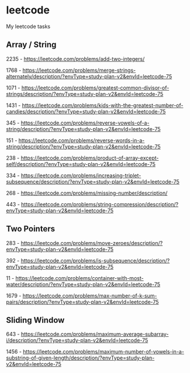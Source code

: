 # leetcode
My leetcode tasks

## Array / String
2235 - https://leetcode.com/problems/add-two-integers/

1768 - https://leetcode.com/problems/merge-strings-alternately/description/?envType=study-plan-v2&envId=leetcode-75

1071 - https://leetcode.com/problems/greatest-common-divisor-of-strings/description/?envType=study-plan-v2&envId=leetcode-75

1431 - https://leetcode.com/problems/kids-with-the-greatest-number-of-candies/description/?envType=study-plan-v2&envId=leetcode-75

345 - https://leetcode.com/problems/reverse-vowels-of-a-string/description/?envType=study-plan-v2&envId=leetcode-75

151 - https://leetcode.com/problems/reverse-words-in-a-string/description/?envType=study-plan-v2&envId=leetcode-75

238 - https://leetcode.com/problems/product-of-array-except-self/description/?envType=study-plan-v2&envId=leetcode-75

334 - https://leetcode.com/problems/increasing-triplet-subsequence/description/?envType=study-plan-v2&envId=leetcode-75

268 - https://leetcode.com/problems/missing-number/description/

443 - https://leetcode.com/problems/string-compression/description/?envType=study-plan-v2&envId=leetcode-75


## Two Pointers
283 - https://leetcode.com/problems/move-zeroes/description/?envType=study-plan-v2&envId=leetcode-75

392 - https://leetcode.com/problems/is-subsequence/description/?envType=study-plan-v2&envId=leetcode-75

11 - https://leetcode.com/problems/container-with-most-water/description/?envType=study-plan-v2&envId=leetcode-75

1679 - https://leetcode.com/problems/max-number-of-k-sum-pairs/description/?envType=study-plan-v2&envId=leetcode-75

## Sliding Window
643 - https://leetcode.com/problems/maximum-average-subarray-i/description/?envType=study-plan-v2&envId=leetcode-75

1456 - https://leetcode.com/problems/maximum-number-of-vowels-in-a-substring-of-given-length/description/?envType=study-plan-v2&envId=leetcode-75

